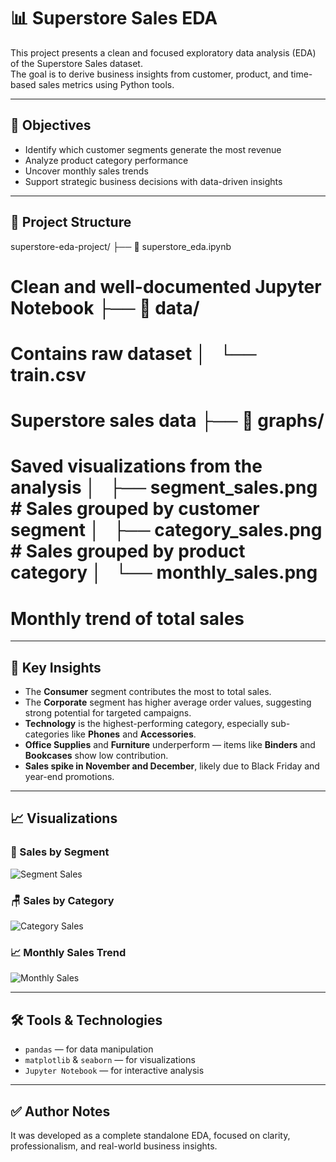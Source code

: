 # 📊 Superstore Sales EDA

This project presents a clean and focused exploratory data analysis (EDA) of the Superstore Sales dataset.  
The goal is to derive business insights from customer, product, and time-based sales metrics using Python tools.

---

## 🎯 Objectives

- Identify which customer segments generate the most revenue
- Analyze product category performance
- Uncover monthly sales trends
- Support strategic business decisions with data-driven insights

---

## 📁 Project Structure

superstore-eda-project/ ├── 📓 superstore_eda.ipynb
# Clean and well-documented Jupyter Notebook ├── 📁 data/ 
# Contains raw dataset │   └── train.csv 
# Superstore sales data ├── 📁 graphs/ 
# Saved visualizations from the analysis │   ├── segment_sales.png # Sales grouped by customer segment │   ├── category_sales.png # Sales grouped by product category │   └── monthly_sales.png 
# Monthly trend of total sales

---

## 📌 Key Insights

- The **Consumer** segment contributes the most to total sales.
- The **Corporate** segment has higher average order values, suggesting strong potential for targeted campaigns.
- **Technology** is the highest-performing category, especially sub-categories like **Phones** and **Accessories**.
- **Office Supplies** and **Furniture** underperform — items like **Binders** and **Bookcases** show low contribution.
- **Sales spike in November and December**, likely due to Black Friday and year-end promotions.

---

## 📈 Visualizations

### 👥 Sales by Segment
![Segment Sales](graphs/segment_sales.png)

### 🪑 Sales by Category
![Category Sales](graphs/category_sales.png)

### 📈 Monthly Sales Trend
![Monthly Sales](graphs/monthly_sales.png)

---

## 🛠️ Tools & Technologies

- `pandas` — for data manipulation
- `matplotlib` & `seaborn` — for visualizations
- `Jupyter Notebook` — for interactive analysis

---

## ✅ Author Notes

It was developed as a complete standalone EDA, focused on clarity, professionalism, and real-world business insights.

